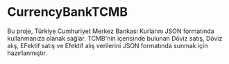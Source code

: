 # CurrencyBankTCMB

Bu proje, Türkiye Cumhuriyet Merkez Bankası Kurlarını JSON formatında kullanmanıza olanak sağlar.
TCMB'nin içerisinde bulunan Döviz satış, Döviz alış, EFektif satış ve Efektif alış verilerini JSON formatında sunmak için hazırlanmıştır.

